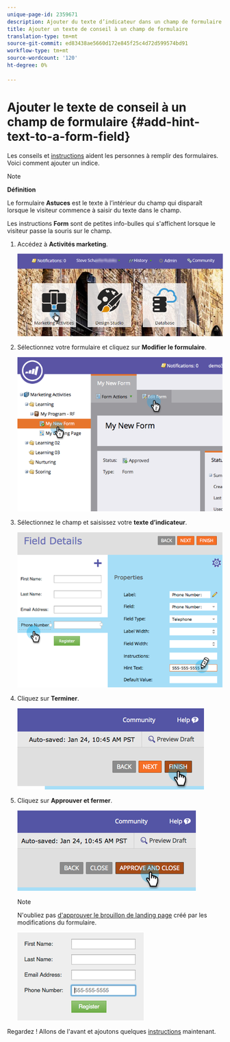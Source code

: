 ```yaml
---
unique-page-id: 2359671
description: Ajouter du texte d’indicateur dans un champ de formulaire - Documents marketing - Documentation du produit
title: Ajouter un texte de conseil à un champ de formulaire
translation-type: tm+mt
source-git-commit: ed83438ae5660d172e845f25c4d72d599574bd91
workflow-type: tm+mt
source-wordcount: '120'
ht-degree: 0%

---
```



# Ajouter le texte de conseil à un champ de formulaire {#add-hint-text-to-a-form-field}

Les conseils et [instructions](/help/marketo/product-docs/demand-generation/forms/form-fields/add-tooltip-instructions-to-a-form-field.md) aident les personnes à remplir des formulaires. Voici comment ajouter un indice.

>[!NOTE]
>
>**Définition**
>
>Le formulaire **Astuces** est le texte à l’intérieur du champ qui disparaît lorsque le visiteur commence à saisir du texte dans le champ.
>
>Les instructions **Form** sont de petites info-bulles qui s&#39;affichent lorsque le visiteur passe la souris sur le champ.

1. Accédez à **Activités marketing**.

   ![](assets/login-marketing-activities-5.png)

1. Sélectionnez votre formulaire et cliquez sur **Modifier le formulaire**.

   ![](assets/image2014-9-15-13-3a54-3a6.png)

1. Sélectionnez le champ et saisissez votre **texte d’indicateur**.

   ![](assets/image2014-9-15-13-3a53-3a58.png)

1. Cliquez sur **Terminer**.

   ![](assets/image2014-9-15-13-3a53-3a36.png)

1. Cliquez sur **Approuver et fermer**.

   ![](assets/image2014-9-15-13-3a53-3a29.png)

   >[!NOTE]
   >
   >N&#39;oubliez pas [d&#39;approuver le brouillon de landing page](/help/marketo/product-docs/demand-generation/landing-pages/understanding-landing-pages/approve-unapprove-or-delete-a-landing-page.md) créé par les modifications du formulaire.

   ![](assets/image2014-9-15-13-3a53-3a23.png)

Regardez ! Allons de l&#39;avant et ajoutons quelques [instructions](add-tooltip-instructions-to-a-form-field.md) maintenant.
